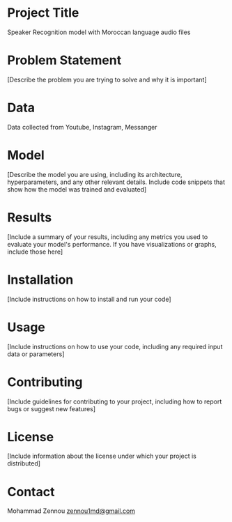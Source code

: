 # Project Title

Speaker Recognition model with Moroccan language audio files



# Problem Statement
[Describe the problem you are trying to solve and why it is important]

# Data
Data collected from Youtube, Instagram, Messanger

# Model
[Describe the model you are using, including its architecture, hyperparameters, and any other relevant details. Include code snippets that show how the model was trained and evaluated]

# Results
[Include a summary of your results, including any metrics you used to evaluate your model's performance. If you have visualizations or graphs, include those here]

# Installation
[Include instructions on how to install and run your code]

# Usage
[Include instructions on how to use your code, including any required input data or parameters]

# Contributing
[Include guidelines for contributing to your project, including how to report bugs or suggest new features]

# License
[Include information about the license under which your project is distributed]

# Contact
Mohammad Zennou 
zennou1md@gmail.com
